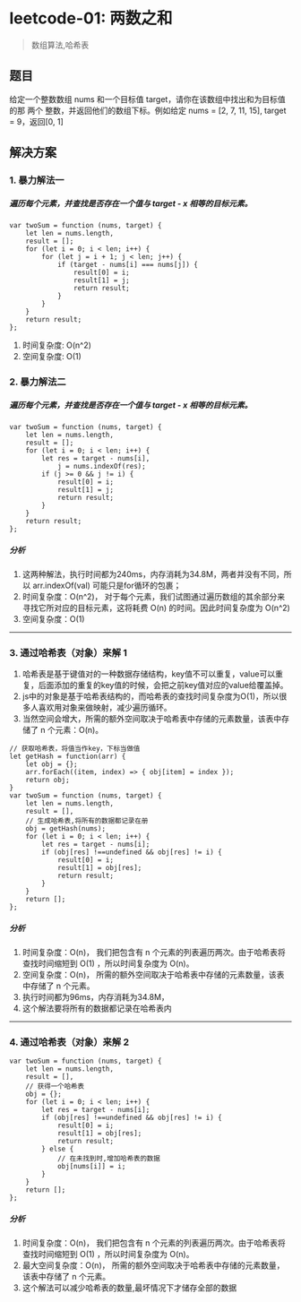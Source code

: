 
# leetcode-01: 两数之和
> 数组算法,哈希表

## 题目
给定一个整数数组 nums 和一个目标值 target，请你在该数组中找出和为目标值的那 两个 整数，并返回他们的数组下标。例如给定 nums = [2, 7, 11, 15], target = 9，返回[0, 1]

## 解决方案
### 1. 暴力解法一
##### 遍历每个元素，并查找是否存在一个值与 target - x 相等的目标元素。

```
var twoSum = function (nums, target) {
    let len = nums.length,
    result = [];
    for (let i = 0; i < len; i++) {
        for (let j = i + 1; j < len; j++) {
            if (target - nums[i] === nums[j]) {
                result[0] = i;
                result[1] = j;
                return result;
            }
        }
    }
    return result;
};
```
1. 时间复杂度: O(n^2)
2. 空间复杂度: O(1)

### 2. 暴力解法二
##### 遍历每个元素，并查找是否存在一个值与 target - x 相等的目标元素。

```
var twoSum = function (nums, target) {
    let len = nums.length,
    result = [];
    for (let i = 0; i < len; i++) {
        let res = target - nums[i],
            j = nums.indexOf(res);
        if (j >= 0 && j != i) {
            result[0] = i;
            result[1] = j;
            return result;
        }
    }
    return result;
};
```

##### 分析
1. 这两种解法，执行时间都为240ms，内存消耗为34.8M，两者并没有不同，所以 arr.indexOf(val) 可能只是for循环的包裹；
2. 时间复杂度：O(n^2)， 对于每个元素，我们试图通过遍历数组的其余部分来寻找它所对应的目标元素，这将耗费 O(n) 的时间。因此时间复杂度为 O(n^2)
3. 空间复杂度：O(1)

------

### 3. 通过哈希表（对象）来解 1
1. 哈希表是基于键值对的一种数据存储结构，key值不可以重复，value可以重复，后面添加的重复的key值的时候，会把之前key值对应的value给覆盖掉。
2. js中的对象是基于哈希表结构的，而哈希表的查找时间复杂度为O(1)，所以很多人喜欢用对象来做映射，减少遍历循环。
3. 当然空间会增大，所需的额外空间取决于哈希表中存储的元素数量，该表中存储了 n 个元素：O(n)。

```
// 获取哈希表，将值当作key，下标当做值
let getHash = function(arr) {
    let obj = {};
    arr.forEach((item, index) => { obj[item] = index });
    return obj;
}
var twoSum = function (nums, target) {
    let len = nums.length,
    result = [],
    // 生成哈希表,将所有的数据都记录在册
    obj = getHash(nums);
    for (let i = 0; i < len; i++) {
        let res = target - nums[i];
        if (obj[res] !==undefined && obj[res] != i) {
            result[0] = i;
            result[1] = obj[res];
            return result;
        }
    }
    return [];
};

```

##### 分析
1. 时间复杂度：O(n)， 我们把包含有 n 个元素的列表遍历两次。由于哈希表将查找时间缩短到 O(1) ，所以时间复杂度为 O(n)。
2. 空间复杂度：O(n)， 所需的额外空间取决于哈希表中存储的元素数量，该表中存储了 n 个元素。
3. 执行时间都为96ms，内存消耗为34.8M，
4. 这个解法要将所有的数据都记录在哈希表内

-----

### 4. 通过哈希表（对象）来解 2

```
var twoSum = function (nums, target) {
    let len = nums.length,
    result = [],
    // 获得一个哈希表
    obj = {};
    for (let i = 0; i < len; i++) {
        let res = target - nums[i];
        if (obj[res] !==undefined && obj[res] != i) {
            result[0] = i;
            result[1] = obj[res];
            return result;
        } else {
            // 在未找到时,增加哈希表的数据
            obj[nums[i]] = i;
        }
    }
    return [];
};

```

##### 分析
1. 时间复杂度：O(n)， 我们把包含有 n 个元素的列表遍历两次。由于哈希表将查找时间缩短到 O(1) ，所以时间复杂度为 O(n)。
2. 最大空间复杂度：O(n)， 所需的额外空间取决于哈希表中存储的元素数量，该表中存储了 n 个元素。
3. 这个解法可以减少哈希表的数量,最坏情况下才储存全部的数据

